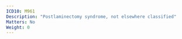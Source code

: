 ```yaml
---
ICD10: M961
Description: "Postlaminectomy syndrome, not elsewhere classified"
Matters: No
Weight: 0
---
```


